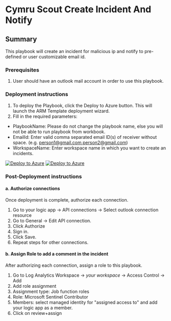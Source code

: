 # Cymru Scout Create Incident And Notify

## Summary

This playbook will create an incident for malicious ip and notify to pre-defined or user customizable email id.

### Prerequisites

1. User should have an outlook mail account in order to use this playbook.

### Deployment instructions

1. To deploy the Playbook, click the Deploy to Azure button. This will launch the ARM Template deployment wizard.
2. Fill in the required parameters:
  * PlaybookName: Please do not change the playbook name, else you will not be able to run playbook from workbook.
  * EmailId: Enter valid comma separated email ID(s) of receiver without space. (e.g. person1@gmail.com,person2@gmail.com)
  * WorkspaceName: Enter workspace name in which you want to create an incidents.

[![Deploy to Azure](https://aka.ms/deploytoazurebutton)](https://portal.azure.com/#create/Microsoft.Template/uri/https%3A%2F%2Fraw.githubusercontent.com%2FAzure%2FAzure-Sentinel%2Fmaster%2FSolutions%2FTeam%20Cymru%20Scout%2FPlaybooks%2FCymruScoutCreateIncidentAndNotify%2Fazuredeploy.json) [![Deploy to Azure](https://aka.ms/deploytoazuregovbutton)](https://portal.azure.us/#create/Microsoft.Template/uri/https%3A%2F%2Fraw.githubusercontent.com%2FAzure%2FAzure-Sentinel%2Fmaster%2FSolutions%2FTeam%20Cymru%20Scout%2FPlaybooks%2FCymruScoutCreateIncidentAndNotify%2Fazuredeploy.json)

### Post-Deployment instructions

#### a. Authorize connections

Once deployment is complete, authorize each connection.
1. Go to your logic app → API connections → Select outlook connection resource
2. Go to General → Edit API connection.
3. Click Authorize
5. Sign in.
6. Click Save.
7. Repeat steps for other connections.

#### b. Assign Role to add a comment in the incident

After authorizing each connection, assign a role to this playbook.
1. Go to Log Analytics Workspace → *your workspace* → Access Control → Add
2. Add role assignment
3. Assignment type: Job function roles
4. Role: Microsoft Sentinel Contributor
5. Members: select managed identity for "assigned access to" and add your logic app as a member.
6. Click on review+assign